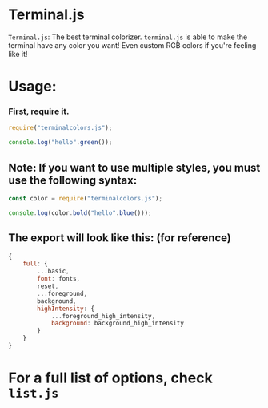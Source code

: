 # Terminal.js

`Terminal.js`: The best terminal colorizer.
`terminal.js` is able to make the terminal have any color you want! Even custom RGB colors if you're feeling like it!

# Usage:

### First, require it.
```js
require("terminalcolors.js");

console.log("hello".green());
```

## Note: If you want to use multiple styles, you must use the following syntax:
```js
const color = require("terminalcolors.js");

console.log(color.bold("hello".blue()));
```

## The export will look like this: (for reference)
```js
{
    full: {
        ...basic,
        font: fonts,
        reset,
        ...foreground,
        background,
        highIntensity: {
            ...foreground_high_intensity,
            background: background_high_intensity
        }
    }
}
```

# For a full list of options, check `list.js`